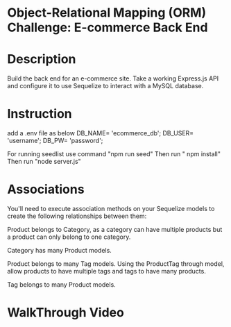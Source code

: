 # Object-Relational Mapping (ORM) Challenge: E-commerce Back End

# Description
Build the back end for an e-commerce site. Take a working Express.js API and configure it to use Sequelize to interact with a MySQL database.

# Instruction
add a .env file as below
 DB_NAME= 'ecommerce_db';
 DB_USER= 'username';
 DB_PW= 'password';
 
 For running seedlist use command "npm run seed"
 Then run " npm install"
 Then run "node server.js"
 
 # Associations
 
You'll need to execute association methods on your Sequelize models to create the following relationships between them:

Product belongs to Category, as a category can have multiple products but a product can only belong to one category.

Category has many Product models.

Product belongs to many Tag models. Using the ProductTag through model, allow products to have multiple tags and tags to have many products.

Tag belongs to many Product models.
          
 
# WalkThrough Video
